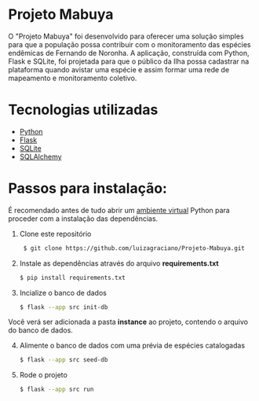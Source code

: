 # Projeto Mabuya

O "Projeto Mabuya" foi desenvolvido para oferecer uma solução simples para que a população possa contribuir com o monitoramento das espécies endêmicas de Fernando de Noronha. A aplicação, construída com Python, Flask e SQLite, foi projetada para que o público da Ilha possa cadastrar na plataforma quando avistar uma espécie e assim formar uma rede de mapeamento e monitoramento coletivo.


# Tecnologias utilizadas

- [Python](https://www.python.org/)
- [Flask](https://flask.palletsprojects.com/en/3.0.x/)
- [SQLite](https://www.sqlite.org/)
- [SQLAlchemy](https://www.sqlalchemy.org/)


# Passos para instalação:

É recomendado antes de tudo abrir um [ambiente virtual](https://docs.python.org/pt-br/3/library/venv.html) Python para proceder com a instalação das dependências.

1. Clone este repositório

   ```bash
    $ git clone https://github.com/luizagraciano/Projeto-Mabuya.git
     ```
   

2. Instale as dependências através do arquivo **requirements.txt**
   ```bash
   $ pip install requirements.txt
   ```

4. Incialize o banco de dados

     ```bash
    $ flask --app src init-db
     ```

Você verá ser adicionada a pasta **instance** ao projeto, contendo o arquivo do banco de dados.


4. Alimente o banco de dados com uma prévia de espécies catalogadas

     ```bash
    $ flask --app src seed-db
     ```


5. Rode o projeto

     ```bash
    $ flask --app src run
     ```